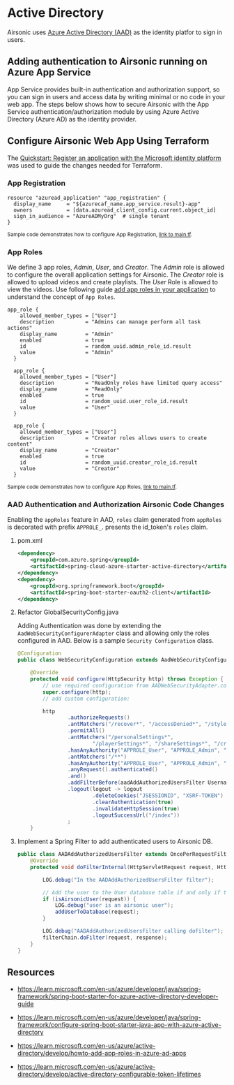 # Active Directory

Airsonic uses [Azure Active Directory (AAD)](https://learn.microsoft.com/en-us/azure/active-directory/develop/) as the identity platfor to sign in users.  

## Adding authentication to Airsonic running on Azure App Service

App Service provides built-in authentication and authorization support, so you can sign in users and access data by writing minimal or no code in your web app.  The steps below shows how to secure Airsonic with the App Service authentication/authorization module by using Azure Active Directory (Azure AD) as the identity provider.

## Configure Airsonic Web App Using Terraform

The [Quickstart: Register an application with the Microsoft identity platform](https://learn.microsoft.com/en-us/azure/active-directory/develop/quickstart-register-app) was used to guide the changes needed for Terraform.

### App Registration

```
resource "azuread_application" "app_registration" {
  display_name     = "${azurecaf_name.app_service.result}-app"
  owners           = [data.azuread_client_config.current.object_id]
  sign_in_audience = "AzureADMyOrg"  # single tenant
}
```
<sup>Sample code demonstrates how to configure App Registration, [link to main.tf](https://github.com/Azure/reliable-web-app-pattern-java/blob/eb73a37be3d011112286df4e5853228f55cb377f/terraform/modules/app-service/main.tf#L80).</sup>

### App Roles

We define 3 app roles, *Admin*, *User*, and *Creator*. The *Admin* role is allowed to configure the overall application settings for Airsonic. The *Creator* role is allowed to upload videos and create playlists.  The *User* Role is allowed to view the videos. Use following guide [add app roles in your application](https://docs.microsoft.com/azure/active-directory/develop/howto-add-app-roles-in-azure-ad-apps) to understand the concept of `App Roles`.

```
app_role {
    allowed_member_types = ["User"]
    description          = "Admins can manage perform all task actions"
    display_name         = "Admin"
    enabled              = true
    id                   = random_uuid.admin_role_id.result
    value                = "Admin"
  }

  app_role {
    allowed_member_types = ["User"]
    description          = "ReadOnly roles have limited query access"
    display_name         = "ReadOnly"
    enabled              = true
    id                   = random_uuid.user_role_id.result
    value                = "User"
  }

  app_role {
    allowed_member_types = ["User"]
    description          = "Creator roles allows users to create content"
    display_name         = "Creator"
    enabled              = true
    id                   = random_uuid.creator_role_id.result
    value                = "Creator"
  }
```
<sup>Sample code demonstrates how to configure App Roles, [link to main.tf](https://github.com/Azure/reliable-web-app-pattern-java/blob/eb73a37be3d011112286df4e5853228f55cb377f/terraform/modules/app-service/main.tf#L98).</sup>

### AAD Authentication and Authorization Airsonic Code Changes

Enabling the `appRoles` feature in AAD, `roles` claim generated from `appRoles` is decorated with prefix `APPROLE_`. presents the id_token's `roles` claim.

1. pom.xml

    ```xml
    <dependency>
        <groupId>com.azure.spring</groupId>
        <artifactId>spring-cloud-azure-starter-active-directory</artifactId>
    </dependency>
    <dependency>
        <groupId>org.springframework.boot</groupId>
        <artifactId>spring-boot-starter-oauth2-client</artifactId>
    </dependency>
    ```
1. Refactor GlobalSecurityConfig.java

    Adding Authentication was done by extending the `AadWebSecurityConfigurerAdapter` class and allowing only the roles configured in AAD. Below is a sample `Security Configuration` class.

    ```java
    @Configuration
    public class WebSecurityConfiguration extends AadWebSecurityConfigurerAdapter {

        @Override
        protected void configure(HttpSecurity http) throws Exception {
            // use required configuration from AADWebSecurityAdapter.configure:
            super.configure(http);
            // add custom configuration:

            http
                    .authorizeRequests()
                    .antMatchers("/recover*", "/accessDenied*", "/style/**", "/icons/**", "/flash/**", "/script/**", "/error")
                    .permitAll()
                    .antMatchers("/personalSettings*",
                            "/playerSettings*", "/shareSettings*", "/credentialsSettings*")
                    .hasAnyAuthority("APPROLE_User", "APPROLE_Admin", "APPROLE_Creator")
                    .antMatchers("/**")
                    .hasAnyAuthority("APPROLE_User", "APPROLE_Admin", "APPROLE_Creator")
                    .anyRequest().authenticated()
                    .and()
                    .addFilterBefore(aadAddAuthorizedUsersFilter UsernamePasswordAuthenticationFilter.class)
                    .logout(logout -> logout
                            .deleteCookies("JSESSIONID", "XSRF-TOKEN")
                            .clearAuthentication(true)
                            .invalidateHttpSession(true)
                            .logoutSuccessUrl("/index"))
                    ;
        }
    ``` 

1. Implement a Spring Filter to add authenticated users to Airsonic DB.

    ```java
    public class AADAddAuthorizedUsersFilter extends OncePerRequestFilter {
        @Override
        protected void doFilterInternal(HttpServletRequest request, HttpServletResponse response, FilterChain filterChain) throws ServletException, IOException {

            LOG.debug("In the AADAddAuthorizedUsersFilter filter");

            // Add the user to the User database table if and only if they have a valid app role.
            if (isAirsonicUser(request)) {
                LOG.debug("user is an airsonic user");
                addUserToDatabase(request);
            }

            LOG.debug("AADAddAuthorizedUsersFilter calling doFilter");
            filterChain.doFilter(request, response);
        }
    }
    ```


## Resources

* https://learn.microsoft.com/en-us/azure/developer/java/spring-framework/spring-boot-starter-for-azure-active-directory-developer-guide

* https://learn.microsoft.com/en-us/azure/developer/java/spring-framework/configure-spring-boot-starter-java-app-with-azure-active-directory

* https://learn.microsoft.com/en-us/azure/active-directory/develop/howto-add-app-roles-in-azure-ad-apps

* https://learn.microsoft.com/en-us/azure/active-directory/develop/active-directory-configurable-token-lifetimes